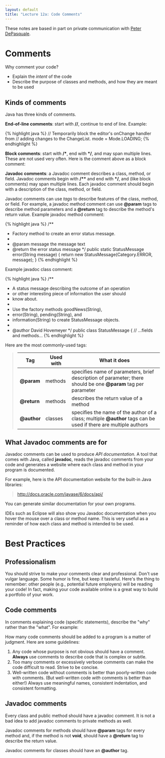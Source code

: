 ```yaml
---
layout: default
title: "Lecture 12a: Code Comments"
---
```


These notes are based in part on private communication with [Peter DePasquale](http://www.tcnj.edu/~depasqua/).

Comments
========

Why comment your code?

-   Explain the *intent* of the code
-   Describe the purpose of classes and methods, and how they are meant to be used

Kinds of comments
-----------------

Java has three kinds of comments.

**End-of-line comments**: start with **//**, continue to end of line. Example:

{% highlight java %}
// Temporarily block the editor's onChange handler from
// adding changes to the ChangeList.
mode = Mode.LOADING;
{% endhighlight %}

**Block comments**: start with <b>/\*</b>, end with <b>\*/</b>, and may span multiple lines. These are not used very often. Here is the comment above as a block comment:

**Javadoc comments**: a Javadoc comment describes a class, method, or field. Javadoc comments begin with <b>/\*\*</b> and end with <b>\*/</b>, and (like block comments) may span multiple lines. Each javadoc comment should begin with a description of the class, method, or field.

Javadoc comments can use *tags* to describe features of the class, method, or field. For example, a javadoc method comment can use **@param** tags to describe method parameters and a **@return** tag to describe the method's return value. Example javadoc method comment:

{% highlight java %}
/**
 * Factory method to create an error status message.
 *
 * @param message the message text
 * @return the error status message
 */
public static StatusMessage error(String message) {
        return new StatusMessage(Category.ERROR, message);
}
{% endhighlight %}

Example javadoc class comment:

{% highlight java %}
/**
 * A status message describing the outcome of an operation
 * or other interesting piece of information the user should
 * know about.
 *
 * Use the factory methods goodNews(String),
 * error(String), pending(String), and
 * information(String) to create StatusMessage objects.
 *
 * @author David Hovemeyer
 */
public class StatusMessage {
        // ...fields and methods...
{% endhighlight %}

Here are the most commonly-used tags:

> Tag  | Used with  | What it does
> ---  | ---------  | ------------
> **@param**  | methods  | specifies name of parameters, brief description of parameter; there should be one **@param** tag per parameter
> **@return**  | methods  | describes the return value of a method
> **@author**  | classes  | specifies the name of the author of a class; multiple **@author** tags can be used if there are multiple authors

What Javadoc comments are for
-----------------------------

Javadoc comments can be used to produce *API documentation*. A tool that comes with Java, called **javadoc**, reads the javadoc comments from your code and generates a website where each class and method in your program is documented.

For example, here is the API documentation website for the built-in Java libraries:

> <http://docs.oracle.com/javase/6/docs/api/>

You can generate similar documentation for your own programs.

IDEs such as Eclipse will also show you Javadoc documentation when you hover the mouse over a class or method name. This is very useful as a reminder of how each class and method is intended to be used.

Best Practices
==============

Professionalism
---------------

You should strive to make your comments clear and professional. Don't use vulgar language. Some humor is fine, but keep it tasteful. Here's the thing to remember: other people (e.g., potential future employers) will be reading your code! In fact, making your code available online is a great way to build a portfolio of your work.

Code comments
-------------

In comments explaining code (specific statements), describe the "why" rather than the "what". For example:

How many code comments should be added to a program is a matter of judgment. Here are some guidelines:

1.  Any code whose purpose is not obvious should have a comment. **Always** use comments to describe code that is complex or subtle.
2.  Too many comments or excessively verbose comments can make the code difficult to read. Strive to be concise.
3.  Well-written code without comments is better than poorly-written code with comments. (But well-written code *with* comments is better than either!) Always use meaningful names, consistent indentation, and consistent formatting.

Javadoc comments
----------------

Every class and public method should have a javadoc comment. It is not a bad idea to add javadoc comments to private methods as well.

Javadoc comments for methods should have **@param** tags for every method and, if the method is not **void**, should have a **@return** tag to describe the return value.

Javadoc comments for classes should have an **@author** tag.
